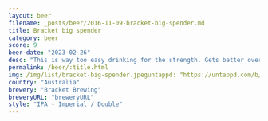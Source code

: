```yaml
---
layout: beer
filename: _posts/beer/2016-11-09-bracket-big-spender.md
title: Bracket big spender
category: beer
score: 9
beer-date: "2023-02-26"
desc: "This is way too easy drinking for the strength. Gets better over time"
permalink: /beer/:title.html
img: /img/list/bracket-big-spender.jpeguntappd: "https://untappd.com/b/bracket-brewing-big-spender/5091267"
country: "Australia"
brewery: "Bracket Brewing"
breweryURL: "breweryURL"
style: "IPA - Imperial / Double"
---
```

